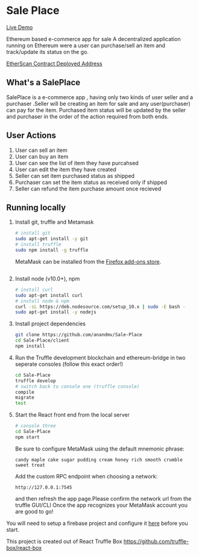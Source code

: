 # Sale Place 
[Live Demo](https://saleplace.web.app/)

Ethereum based e-commerce app for sale
A decentralized application running on Ethereum were a user can purchase/sell an item and track/update its status on the go.

[EtherScan Contract Deployed Address](https://rinkeby.etherscan.io/address/0xd823ff2600b5a0456c6a797b5cf1eaec2a32eb95)

## What's a SalePlace
SalePlace is a e-commerce app , having only two kinds of user seller and a purchaser .Seller will be creating an item for sale and any user(purchaser) can pay for the item. Purchased item status will be updated by the seller and purchaser in the order of the action required from both ends.

## User Actions
1. User can sell an item
2. User can buy an item
3. User can see the list of item they have purcahsed
4. User can edit the item they have created
5. Seller can set item purchased status as shipped
6. Purchaser can set the item status as received only if shipped
7. Seller can refund the item purchase amount once recieved


## Running locally
1. Install git, truffle and Metamask
    ```sh
    # install git
    sudo apt-get install -y git
    # install truffle
    sudo npm install -g truffle
    ```
    MetaMask can be installed from the [Firefox add-ons store](https://addons.mozilla.org/en-US/firefox/addon/ether-metamask/).
    ```
2. Install node (v10.0+), npm
    ```sh
    # install curl
    sudo apt-get install curl
    # install node & npm
    curl -sL https://deb.nodesource.com/setup_10.x | sudo -E bash -
    sudo apt-get install -y nodejs
3. Install project dependencies
    ```sh
    git clone https://github.com/anandmv/Sale-Place
    cd Sale-Place/client
    npm install
    ```
4. Run the Truffle development blockchain and ethereum-bridge in two seperate consoles (follow this exact order!)
    ```sh
    cd Sale-Place
    truffle develop
    # switch back to console one (truffle console)
    compile
    migrate
    test
    ```
5. Start the React front end from the local server
    ```sh
    # console three
    cd Sale-Place
    npm start
    ```
    Be sure to configure MetaMask using the default mnemonic phrase:
    ```
    candy maple cake sugar pudding cream honey rich smooth crumble sweet treat 
    ```
    Add the custom RPC endpoint when choosing a network: 
    ```
    http://127.0.0.1:7545 
    ```
    and then refresh the app page.Please confirm the network url from the truffle GUI/CLI 
    Once the app recognizes your MetaMask account you are good to go!
    
You will need to setup a firebase project and configure it [here](https://github.com/anandmv/Sale-Place/blob/master/client/src/firebase-config.js) before you start.

This project is created out of React Truffle Box https://github.com/truffle-box/react-box
